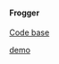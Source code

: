 #### Frogger

[Code base](https://github.com/linkqwd/frogger-arcade-game/tree/master/js)

[demo](https://linkqwd.github.io/frogger-arcade-game/)